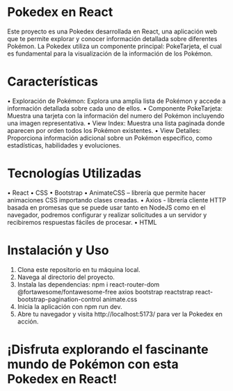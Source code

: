 # Pokedex en React
Este proyecto es una Pokedex desarrollada en React, una aplicación web que te permite explorar y conocer información detallada sobre diferentes Pokémon. La Pokedex utiliza un componente principal: PokeTarjeta, el cual es fundamental para la visualización de la información de los Pokémon.

# Características
  •	Exploración de Pokémon: Explora una amplia lista de Pokémon y accede a información detallada sobre cada uno de ellos.
  •	Componente PokeTarjeta: Muestra una tarjeta con la información del numero del Pokémon incluyendo una imagen representativa.
  •	View Index: Muestra una lista paginada donde aparecen por orden todos los Pokémon existentes.
  •	View Detalles: Proporciona información adicional sobre un Pokémon específico, como estadísticas, habilidades y evoluciones.
  
# Tecnologías Utilizadas
  •	React
  •	CSS
  •	Bootstrap
  •	AnimateCSS – librería que permite hacer animaciones CSS importando clases creadas.
  •	Axios - librería cliente HTTP basada en promesas que se puede usar tanto en NodeJS como en el navegador, podremos configurar y realizar solicitudes a un servidor y recibiremos respuestas fáciles de procesar.
  •	HTML
  
# Instalación y Uso
1.	Clona este repositorio en tu máquina local.
2.	Navega al directorio del proyecto.
3.	Instala las dependencias: npm i react-router-dom @fortawesome/fontawesome-free axios bootstrap reactstrap react-bootstrap-pagination-control animate.css 
5.	Inicia la aplicación con npm run dev.
6.	Abre tu navegador y visita http://localhost:5173/ para ver la Pokedex en acción.
   
# ¡Disfruta explorando el fascinante mundo de Pokémon con esta Pokedex en React!

